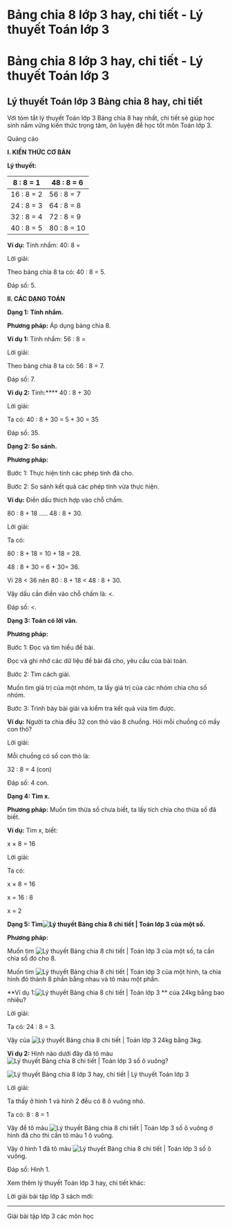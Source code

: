 # Bảng chia 8 lớp 3 hay, chi tiết - Lý thuyết Toán lớp 3

# Bảng chia 8 lớp 3 hay, chi tiết - Lý thuyết Toán lớp 3

## Lý thuyết Toán lớp 3 Bảng chia 8 hay, chi tiết

Với tóm tắt lý thuyết Toán lớp 3 Bảng chia 8 hay nhất, chi tiết sẽ giúp học sinh nắm vững kiến thức trọng tâm, ôn luyện để học tốt môn Toán lớp 3.

Quảng cáo

**I. KIẾN THỨC CƠ BẢN**

**Lý thuyết:**

8 : 8 = 1  |  48 : 8 = 6  
---|---  
16 : 8 = 2 |  56 : 8 = 7  
24 : 8 = 3 |  64 : 8 = 8  
32 : 8 = 4 |  72 : 8 = 9  
40 : 8 = 5 |  80 : 8 = 10  
  
**Ví dụ:** Tính nhẩm: 40: 8 =

Lời giải: 

Theo bảng chia 8 ta có: 40 : 8 = 5.

Đáp số: 5.

**II. CÁC DẠNG TOÁN**

**Dạng 1: Tính nhẩm.**

**Phương pháp:** Áp dụng bảng chia 8.

**Ví dụ 1:** Tính nhẩm: 56 : 8 =

Lời giải: 

Theo bảng chia 8 ta có: 56 : 8 = 7.

Đáp số: 7.

**Ví dụ 2:** Tính:**** 40 : 8 + 30

Lời giải: 

Ta có: 40 : 8 + 30 = 5 + 30 = 35

Đáp số: 35.

**Dạng 2: So sánh.**

**Phương pháp:**

Bước 1: Thực hiện tính các phép tính đã cho.

Bước 2: So sánh kết quả các phép tính vừa thực hiện.

**Ví dụ:** Điền dấu thích hợp vào chỗ chấm.

80 : 8 + 18 ….. 48 : 8 + 30.

Lời giải: 

Ta có:

80 : 8 + 18 = 10 + 18 = 28.

48 : 8 + 30 = 6 + 30= 36.

Vì 28 < 36 nên 80 : 8 + 18 < 48 : 8 + 30.

Vậy dấu cần điền vào chỗ chấm là: <.

Đáp số: <.

**Dạng 3: Toán có lời văn.**

**Phương pháp:**

Bước 1: Đọc và tìm hiểu đề bài.

Đọc và ghi nhớ các dữ liệu đề bài đã cho, yêu cầu của bài toán.

Bước 2: Tìm cách giải.

Muốn tìm giá trị của một nhóm, ta lấy giá trị của các nhóm chia cho số nhóm.

Bước 3: Trình bày bài giải và kiểm tra kết quả vừa tìm được.

**Ví dụ:** Người ta chia đều 32 con thỏ vào 8 chuồng. Hỏi mỗi chuồng có mấy con thỏ? 

Lời giải: 

Mỗi chuồng có số con thỏ là: 

32 : 8 = 4 (con)

Đáp số: 4 con.

**Dạng 4: Tìm x.**

**Phương pháp:** Muốn tìm thừa số chưa biết, ta lấy tích chia cho thừa số đã biết. 

**Ví dụ:** Tìm x, biết: 

x × 8 = 16

Lời giải: 

Ta có: 

x × 8 = 16

x = 16 : 8 

x = 2

**Dạng 5: Tìm![Lý thuyết Bảng chia 8 chi tiết | Toán lớp 3](https://vietjack.com/giai-toan-lop-3/images/ly-thuyet-bang-chia-8.PNG) của một số.**

**Phương pháp:**

Muốn tìm ![Lý thuyết Bảng chia 8 chi tiết | Toán lớp 3](https://vietjack.com/giai-toan-lop-3/images/ly-thuyet-bang-chia-8.PNG) của một số, ta cần chia số đó cho 8.

Muốn tìm ![Lý thuyết Bảng chia 8 chi tiết | Toán lớp 3](https://vietjack.com/giai-toan-lop-3/images/ly-thuyet-bang-chia-8.PNG) của một hình, ta chia hình đó thành 8 phần bằng nhau và tô màu một phần. 

**Ví dụ 1:![Lý thuyết Bảng chia 8 chi tiết | Toán lớp 3](https://vietjack.com/giai-toan-lop-3/images/ly-thuyet-bang-chia-8.PNG) ** của 24kg bằng bao nhiêu? 

Lời giải: 

Ta có: 24 : 8 = 3.

Vậy của ![Lý thuyết Bảng chia 8 chi tiết | Toán lớp 3](https://vietjack.com/giai-toan-lop-3/images/ly-thuyet-bang-chia-8.PNG) 24kg bằng 3kg.

**Ví dụ 2:** Hình nào dưới đây đã tô màu ![Lý thuyết Bảng chia 8 chi tiết | Toán lớp 3](https://vietjack.com/giai-toan-lop-3/images/ly-thuyet-bang-chia-8.PNG) số ô vuông?

![Lý thuyết Bảng chia 8 lớp 3 hay, chi tiết | Lý thuyết Toán lớp 3](https://vietjack.com/giai-toan-lop-3/images/ly-thuyet-bang-chia-8-2.PNG)

Lời giải: 

Ta thấy ở hình 1 và hình 2 đều có 8 ô vuông nhỏ. 

Ta có: 8 : 8 = 1

Vậy để tô màu ![Lý thuyết Bảng chia 8 chi tiết | Toán lớp 3](https://vietjack.com/giai-toan-lop-3/images/ly-thuyet-bang-chia-8.PNG) số ô vuông ở hình đã cho thì cần tô màu 1 ô vuông. 

Vậy ở hình 1 đã tô màu ![Lý thuyết Bảng chia 8 chi tiết | Toán lớp 3](https://vietjack.com/giai-toan-lop-3/images/ly-thuyet-bang-chia-8.PNG) số ô vuông.

Đáp số: Hình 1.

Xem thêm lý thuyết Toán lớp 3 hay, chi tiết khác:

Lời giải bài tập lớp 3 sách mới:

* * *

Giải bài tập lớp 3 các môn học
